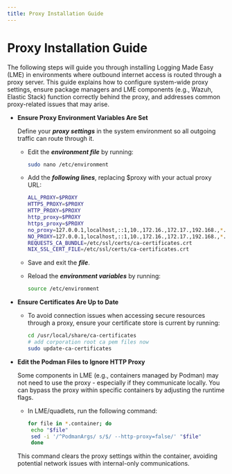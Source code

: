 ```yaml
---
title: Proxy Installation Guide
---
```


# Proxy Installation Guide

The following steps will guide you through installing Logging Made Easy (LME) in environments where outbound internet access is routed through a proxy server. This guide explains how to configure system-wide proxy settings, ensure package managers and LME components (e.g., Wazuh, Elastic Stack) function correctly behind the proxy, and addresses common proxy-related issues that may arise. 

- **Ensure Proxy Environment Variables Are Set**
  
  Define your ***proxy settings*** in the system environment so all outgoing traffic can route through it.
     
   - Edit the ***environment file*** by running:

     ```bash
     sudo nano /etc/environment
     ```

   - Add the ***following lines***, replacing $proxy with your actual proxy URL:

     ```bash
     ALL_PROXY=$PROXY
     HTTPS_PROXY=$PROXY
     HTTP_PROXY=$PROXY
     http_proxy=$PROXY
     https_proxy=$PROXY
     no_proxy=127.0.0.1,localhost,::1,10.,172.16.,172.17.,192.168.,*.local,.local
     NO_PROXY=127.0.0.1,localhost,::1,10.,172.16.,172.17.,192.168.,*.local,.local
     REQUESTS_CA_BUNDLE=/etc/ssl/certs/ca-certificates.crt
     NIX_SSL_CERT_FILE=/etc/ssl/certs/ca-certificates.crt
     ```

   - Save and exit the ***file***.
     
   - Reload the ***environment variables*** by running:

     ```bash
     source /etc/environment
     ```

- **Ensure Certificates Are Up to Date**
  
   - To avoid connection issues when accessing secure resources through a proxy, ensure your certificate store is current by running:

     ```bash
     cd /usr/local/share/ca-certificates
     # add corporation root ca pem files now
     sudo update-ca-certificates
     ```

- **Edit the Podman Files to Ignore HTTP Proxy**
  
  Some components in LME (e.g., containers managed by Podman) may not need to use the proxy - especially if they communicate locally. You can bypass the proxy within specific containers by adjusting the runtime flags.
     
   - In LME/quadlets, run the following command:

     ```bash
     for file in *.container; do
      echo "$file"
      sed -i '/^PodmanArgs/ s/$/ --http-proxy=false/' "$file"
      done
      ```

  This command clears the proxy settings within the container, avoiding potential network issues with internal-only communications.

